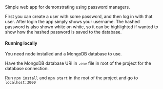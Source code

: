 Simple web app for demonstrating using password managers.

First you can create a user with some password, and then log in with that user. After login the app simply shows your username. The hashed password is also shown white on white, so it can be highlighted if wanted to show how the hashed password is saved to the database.

#### Running locally
You need node installed and a MongoDB database to use.

Have the MongoDB database URI in `.env` file in root of the project for the database connection.

Run `npm install` and `npm start` in the root of the project and go to `localhost:3000`
